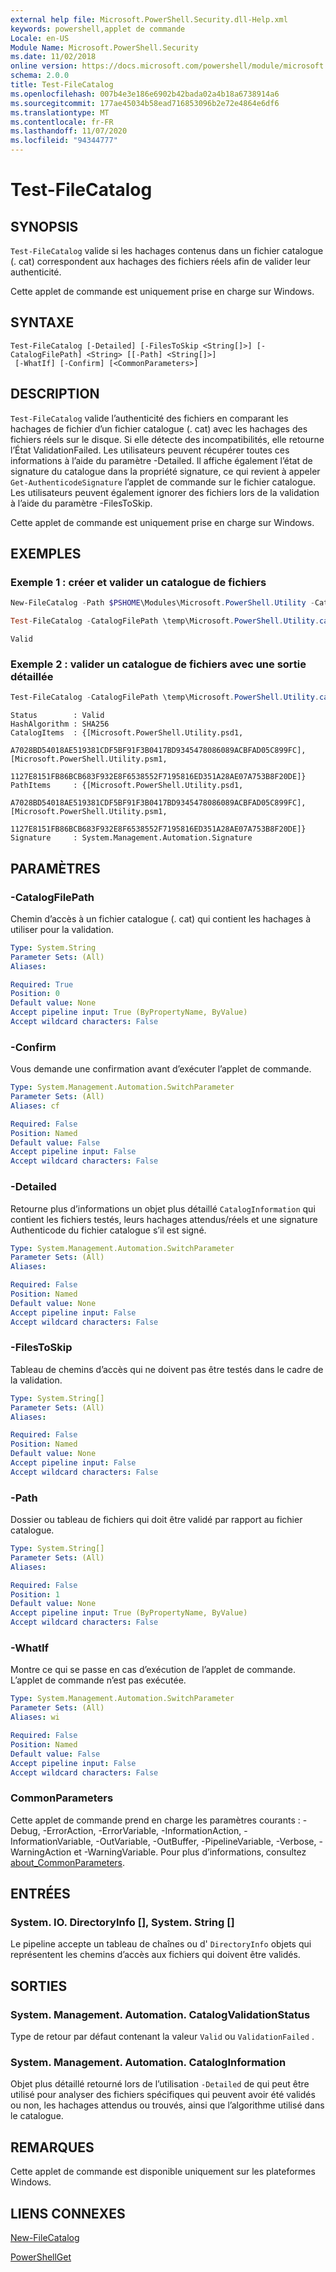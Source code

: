 ```yaml
---
external help file: Microsoft.PowerShell.Security.dll-Help.xml
keywords: powershell,applet de commande
Locale: en-US
Module Name: Microsoft.PowerShell.Security
ms.date: 11/02/2018
online version: https://docs.microsoft.com/powershell/module/microsoft.powershell.security/test-filecatalog?view=powershell-6&WT.mc_id=ps-gethelp
schema: 2.0.0
title: Test-FileCatalog
ms.openlocfilehash: 007b4e3e186e6902b42bada02a4b18a6738914a6
ms.sourcegitcommit: 177ae45034b58ead716853096b2e72e4864e6df6
ms.translationtype: MT
ms.contentlocale: fr-FR
ms.lasthandoff: 11/07/2020
ms.locfileid: "94344777"
---
```

# Test-FileCatalog

## SYNOPSIS
`Test-FileCatalog` valide si les hachages contenus dans un fichier catalogue (. cat) correspondent aux hachages des fichiers réels afin de valider leur authenticité.

Cette applet de commande est uniquement prise en charge sur Windows.

## SYNTAXE

```
Test-FileCatalog [-Detailed] [-FilesToSkip <String[]>] [-CatalogFilePath] <String> [[-Path] <String[]>]
 [-WhatIf] [-Confirm] [<CommonParameters>]
```

## DESCRIPTION

`Test-FileCatalog` valide l’authenticité des fichiers en comparant les hachages de fichier d’un fichier catalogue (. cat) avec les hachages des fichiers réels sur le disque. Si elle détecte des incompatibilités, elle retourne l’État ValidationFailed. Les utilisateurs peuvent récupérer toutes ces informations à l’aide du paramètre -Detailed. Il affiche également l’état de signature du catalogue dans la propriété signature, ce qui revient à appeler `Get-AuthenticodeSignature` l’applet de commande sur le fichier catalogue. Les utilisateurs peuvent également ignorer des fichiers lors de la validation à l’aide du paramètre -FilesToSkip.

Cette applet de commande est uniquement prise en charge sur Windows.

## EXEMPLES

### Exemple 1 : créer et valider un catalogue de fichiers

```powershell
New-FileCatalog -Path $PSHOME\Modules\Microsoft.PowerShell.Utility -CatalogFilePath \temp\Microsoft.PowerShell.Utility.cat -CatalogVersion 2.0

Test-FileCatalog -CatalogFilePath \temp\Microsoft.PowerShell.Utility.cat -Path "$PSHome\Modules\Microsoft.PowerShell.Utility\"
```

```Output
Valid
```

### Exemple 2 : valider un catalogue de fichiers avec une sortie détaillée

```powershell
Test-FileCatalog -CatalogFilePath \temp\Microsoft.PowerShell.Utility.cat -Path "$PSHome\Modules\Microsoft.PowerShell.Utility\"
```

```Output
Status        : Valid
HashAlgorithm : SHA256
CatalogItems  : {[Microsoft.PowerShell.Utility.psd1,
                A7028BD54018AE519381CDF5BF91F3B0417BD9345478086089ACBFAD05C899FC], [Microsoft.PowerShell.Utility.psm1,
                1127E8151FB86BCB683F932E8F6538552F7195816ED351A28AE07A753B8F20DE]}
PathItems     : {[Microsoft.PowerShell.Utility.psd1,
                A7028BD54018AE519381CDF5BF91F3B0417BD9345478086089ACBFAD05C899FC], [Microsoft.PowerShell.Utility.psm1,
                1127E8151FB86BCB683F932E8F6538552F7195816ED351A28AE07A753B8F20DE]}
Signature     : System.Management.Automation.Signature
```

## PARAMÈTRES

### -CatalogFilePath

Chemin d’accès à un fichier catalogue (. cat) qui contient les hachages à utiliser pour la validation.

```yaml
Type: System.String
Parameter Sets: (All)
Aliases:

Required: True
Position: 0
Default value: None
Accept pipeline input: True (ByPropertyName, ByValue)
Accept wildcard characters: False
```

### -Confirm

Vous demande une confirmation avant d’exécuter l’applet de commande.

```yaml
Type: System.Management.Automation.SwitchParameter
Parameter Sets: (All)
Aliases: cf

Required: False
Position: Named
Default value: False
Accept pipeline input: False
Accept wildcard characters: False
```

### -Detailed

Retourne plus d’informations un objet plus détaillé `CatalogInformation` qui contient les fichiers testés, leurs hachages attendus/réels et une signature Authenticode du fichier catalogue s’il est signé.

```yaml
Type: System.Management.Automation.SwitchParameter
Parameter Sets: (All)
Aliases:

Required: False
Position: Named
Default value: None
Accept pipeline input: False
Accept wildcard characters: False
```

### -FilesToSkip

Tableau de chemins d’accès qui ne doivent pas être testés dans le cadre de la validation.

```yaml
Type: System.String[]
Parameter Sets: (All)
Aliases:

Required: False
Position: Named
Default value: None
Accept pipeline input: False
Accept wildcard characters: False
```

### -Path

Dossier ou tableau de fichiers qui doit être validé par rapport au fichier catalogue.

```yaml
Type: System.String[]
Parameter Sets: (All)
Aliases:

Required: False
Position: 1
Default value: None
Accept pipeline input: True (ByPropertyName, ByValue)
Accept wildcard characters: False
```

### -WhatIf

Montre ce qui se passe en cas d’exécution de l’applet de commande. L’applet de commande n’est pas exécutée.

```yaml
Type: System.Management.Automation.SwitchParameter
Parameter Sets: (All)
Aliases: wi

Required: False
Position: Named
Default value: False
Accept pipeline input: False
Accept wildcard characters: False
```

### CommonParameters

Cette applet de commande prend en charge les paramètres courants : -Debug, -ErrorAction, -ErrorVariable, -InformationAction, -InformationVariable, -OutVariable, -OutBuffer, -PipelineVariable, -Verbose, -WarningAction et -WarningVariable. Pour plus d’informations, consultez [about_CommonParameters](https://go.microsoft.com/fwlink/?LinkID=113216).

## ENTRÉES

### System. IO. DirectoryInfo [], System. String []

Le pipeline accepte un tableau de chaînes ou d' `DirectoryInfo` objets qui représentent les chemins d’accès aux fichiers qui doivent être validés.

## SORTIES

### System. Management. Automation. CatalogValidationStatus

Type de retour par défaut contenant la valeur `Valid` ou `ValidationFailed` .

### System. Management. Automation. CatalogInformation

Objet plus détaillé retourné lors de l’utilisation `-Detailed` de qui peut être utilisé pour analyser des fichiers spécifiques qui peuvent avoir été validés ou non, les hachages attendus ou trouvés, ainsi que l’algorithme utilisé dans le catalogue.

## REMARQUES

Cette applet de commande est disponible uniquement sur les plateformes Windows.

## LIENS CONNEXES

[New-FileCatalog](New-FileCatalog.md)

[PowerShellGet](/powershell/module/PowerShellGet)
